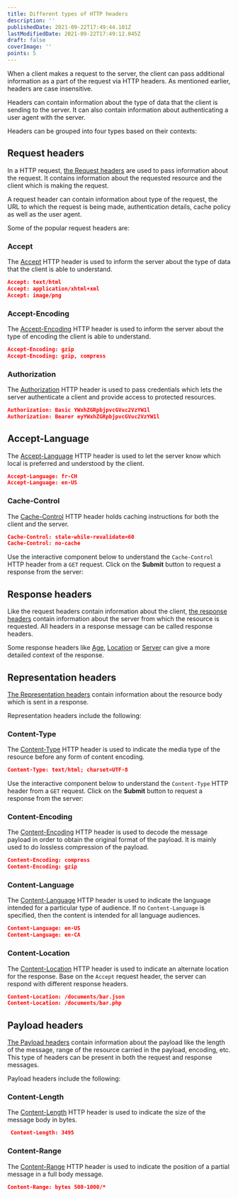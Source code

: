 ```yaml
---
title: Different types of HTTP headers
description: ''
publishedDate: 2021-09-22T17:49:44.101Z
lastModifiedDate: 2021-09-22T17:49:12.045Z
draft: false
coverImage: ''
points: 5
---
```


When a client makes a request to the server, the client can pass additional information as a part of the request via HTTP headers. As mentioned earlier, headers are case insensitive.

Headers can contain information about the type of data that the client is sending to the server. It can also contain information about authenticating a user agent with the server.

Headers can be grouped into four types based on their contexts:

## Request headers

In a HTTP request, [the Request headers](https://developer.mozilla.org/en-US/docs/Glossary/Request_header) are used to pass information about the request. It contains information about the requested resource and the client which is making the request.

A request header can contain information about type of the request, the URL to which the request is being made, authentication details, cache policy as well as the user agent.

Some of the popular request headers are:

### Accept

The [Accept](https://developer.mozilla.org/en-US/docs/Web/HTTP/Headers/Accept) HTTP header is used to inform the server about the type of data that the client is able to understand.

```json
Accept: text/html
Accept: application/xhtml+xml
Accept: image/png
```

### Accept-Encoding

The [Accept-Encoding](https://developer.mozilla.org/en-US/docs/Web/HTTP/Headers/Accept-Encoding) HTTP header is used to inform the server about the type of encoding the client is able to understand.

```json
Accept-Encoding: gzip
Accept-Encoding: gzip, compress
```

### Authorization

The [Authorization](https://developer.mozilla.org/en-US/docs/Web/HTTP/Headers/Authorization) HTTP header is used to pass credentials which lets the server authenticate a client and provide access to protected resources.

```json
Authorization: Basic YWxhZGRpbjpvcGVuc2VzYW1l
Authorization: Bearer eyYWxhZGRpbjpvcGVuc2VzYW1l
```

## Accept-Language

The [Accept-Language](https://developer.mozilla.org/en-US/docs/Web/HTTP/Headers/Accept-Language) HTTP header is used to let the server know which local is preferred and understood by the client.

```json
Accept-Language: fr-CH
Accept-Language: en-US
```

### Cache-Control

The [Cache-Control](https://developer.mozilla.org/en-US/docs/Web/HTTP/Headers/Cache-Control) HTTP header holds caching instructions for both the client and the server.

```json
Cache-Control: stale-while-revalidate=60
Cache-Control: no-cache
```

Use the interactive component below to understand the `Cache-Control` HTTP header from a `GET` request. Click on the **Submit** button to request a response from the server:

<HTTPClient
	method="GET"
	isRequestMethodChangeDisabled
	isResponseBodyVisible={false}
	isResponseHeadersVisible
/>

## Response headers

Like the request headers contain information about the client, [the response headers](https://developer.mozilla.org/en-US/docs/Glossary/Response_header) contain information about the server from which the resource is requested. All headers in a response message can be called response headers.

Some response headers like [Age](https://developer.mozilla.org/en-US/docs/Web/HTTP/Headers/Age), [Location](https://developer.mozilla.org/en-US/docs/Web/HTTP/Headers/Location) or [Server](https://developer.mozilla.org/en-US/docs/Web/HTTP/Headers/Server) can give a more detailed context of the response.

## Representation headers

[The Representation headers](https://developer.mozilla.org/en-US/docs/Glossary/Representation_header) contain information about the resource body which is sent in a response.

Representation headers include the following:

### Content-Type

The [Content-Type](https://developer.mozilla.org/en-US/docs/Web/HTTP/Headers/Content-Type) HTTP header is used to indicate the media type of the resource before any form of content encoding.

```json
Content-Type: text/html; charset=UTF-8
```

Use the interactive component below to understand the `Content-Type` HTTP header from a `GET` request. Click on the **Submit** button to request a response from the server:

<HTTPClient
	method="GET"
	isRequestMethodChangeDisabled
	isResponseBodyVisible={false}
	isResponseHeadersVisible
/>

### Content-Encoding

The [Content-Encoding](https://developer.mozilla.org/en-US/docs/Web/HTTP/Headers/Content-Encoding) HTTP header is used to decode the message payload in order to obtain the original format of the payload. It is mainly used to do lossless compression of the payload.

```json
Content-Encoding: compress
Content-Encoding: gzip
```

### Content-Language

The [Content-Language](https://developer.mozilla.org/en-US/docs/Web/HTTP/Headers/Content-Language) HTTP header is used to indicate the language intended for a particular type of audience. If no `Content-Language` is specified, then the content is intended for all language audiences.

```json
Content-Language: en-US
Content-Language: en-CA
```

### Content-Location

The [Content-Location](https://developer.mozilla.org/en-US/docs/Web/HTTP/Headers/Content-Location) HTTP header is used to indicate an alternate location for the response. Base on the `Accept` request header, the server can respond with different response headers.

```json
Content-Location: /documents/bar.json
Content-Location: /documents/bar.php
```

## Payload headers

[The Payload headers](https://developer.mozilla.org/en-US/docs/Glossary/Payload_header) contain information about the payload like the length of the message, range of the resource carried in the payload, encoding, etc. This type of headers can be present in both the request and response messages.

Payload headers include the following:

### Content-Length

The [Content-Length](https://developer.mozilla.org/en-US/docs/Web/HTTP/Headers/Content-Length) HTTP header is used to indicate the size of the message body in bytes.

```json
 Content-Length: 3495
```

### Content-Range

The [Content-Range](https://developer.mozilla.org/en-US/docs/Web/HTTP/Headers/Content-Range) HTTP header is used to indicate the position of a partial message in a full body message.

```json
Content-Range: bytes 500-1000/*
```
